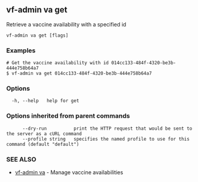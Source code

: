 ## vf-admin va get

Retrieve a vaccine availability with a specified id

```
vf-admin va get [flags]
```

### Examples

```
# Get the vaccine availability with id 014cc133-484f-4320-be3b-444e758b64a7
$ vf-admin va get 014cc133-484f-4320-be3b-444e758b64a7

```

### Options

```
  -h, --help   help for get
```

### Options inherited from parent commands

```
      --dry-run          print the HTTP request that would be sent to the server as a cURL command
      --profile string   specifies the named profile to use for this command (default "default")
```

### SEE ALSO

* [vf-admin va](vf-admin_va.md)	 - Manage vaccine availabilities

